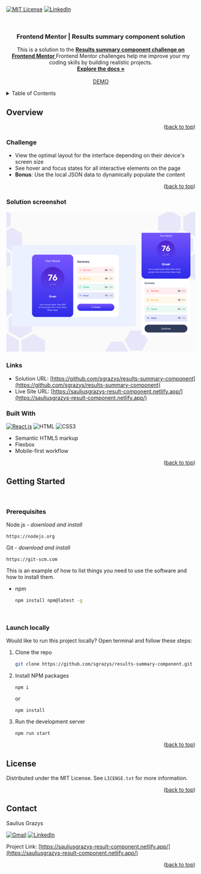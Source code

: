 <a name="readme-top"></a>

[![MIT License][license-shield]][license-url]
[![LinkedIn][linkedin-shield]][linkedin-url]

<!-- PROJECT LOGO -->
<br />
<!-- <div align="center">
  <a href="https://github.com/github_username/repo_name">
    <img src="images/logo.png" alt="Logo" width="80" height="80">
  </a> -->

<h3 align="center">Frontend Mentor | Results summary component solution
</h3>

  <p align="center">
    This is a solution to the <strong><a href='https://www.frontendmentor.io/challenges/results-summary-component-CE_K6s0maV'>Results summary component challenge on Frontend Mentor </a> </strong>Frontend Mentor challenges help me improve your my coding skills by building realistic projects.

<br />
<a href="https://github.com/sgrazys/results-summary-component"><strong>Explore the docs »</strong></a>
<br />
<br />
<a href="https://sauliusgrazys-result-component.netlify.app/">DEMO</a>
<!-- ·
<a href="https://github.com/github_username/repo_name/issues">Report Bug</a>
·
<a href="https://github.com/github_username/repo_name/issues">Request Feature</a> -->

  </p>
</div>

<!-- TABLE OF CONTENTS -->
<details>
  <summary>Table of Contents</summary>
  <ol>
    <li><a href="#overview">Overview</a>
      <ul><li><a href="#challenge">Challenge</a></li></ul>
      <ul><li><a href="#solution-screenshot">Solution screenshot</a></li></ul>
      <ul><li><a href="#links">Links</a></li></ul>
      <ul><li><a href="#built-with">Built With</a></li></ul>
    </li>
    <li>
      <a href="#getting-started">Getting Started</a>
      <ul>
        <li><a href="#prerequisites">Prerequisites</a></li>
        <li><a href="#launch-locally">Launch locally</a></li>
      </ul>
    </li>
    <li><a href="#license">License</a></li>
    <li><a href="#contact">Contact</a></li>
  </ol>
</details>

<!-- ABOUT THE PROJECT -->

## Overview

<p align="right">(<a href="#readme-top">back to top</a>)</p>

### Challenge

-   View the optimal layout for the interface depending on their device's screen size
-   See hover and focus states for all interactive elements on the page
-   **Bonus**: Use the local JSON data to dynamically populate the content

<p align="right">(<a href="#readme-top">back to top</a>)</p>

### Solution screenshot

![Result Component ][product-screenshot]

### Links

-   Solution URL: [https://github.com/sgrazys/results-summary-component](https://github.com/sgrazys/results-summary-component)
-   Live Site URL: [https://sauliusgrazys-result-component.netlify.app/](https://sauliusgrazys-result-component.netlify.app/)

### Built With

[![React.js][React.js]][React-url]
![HTML][HTML]
![CSS3][CSS3]

-   Semantic HTML5 markup
-   Flexbox
-   Mobile-first workflow

<p align="right">(<a href="#readme-top">back to top</a>)</p>

<!-- GETTING STARTED -->

## Getting Started

<br />

### Prerequisites

Node.js - _download and install_

```
https://nodejs.org
```

Git - _download and install_

```
https://git-scm.com
```

This is an example of how to list things you need to use the software and how to install them.

-   npm

    ```sh
    npm install npm@latest -g
    ```

<br />

### Launch locally

Would like to run this project locally? Open terminal and follow these steps:

1. Clone the repo
    ```sh
    git clone https://github.com/sgrazys/results-summary-component.git
    ```
2. Install NPM packages
    ```
    npm i
    ```
    or
    ```
    npm install
    ```
3. Run the development server
    ```
    npm run start
    ```

<p align="right">(<a href="#readme-top">back to top</a>)</p>

<!-- USAGE EXAMPLES -->

<!-- ## Usage

Use this space to show useful examples of how a project can be used. Additional screenshots, code examples and demos work well in this space. You may also link to more resources.

_For more examples, please refer to the [Documentation](https://example.com)_

<p align="right">(<a href="#readme-top">back to top</a>)</p> -->

<!-- LICENSE -->

## License

Distributed under the MIT License. See `LICENSE.txt` for more information.

<p align="right">(<a href="#readme-top">back to top</a>)</p>

<!-- CONTACT -->

## Contact

Saulius Grazys

[![Gmail][Gmail]][Gmail-url]
[![LinkedIn][linkedin-shield]][linkedin-url]

Project Link: [https://sauliusgrazys-result-component.netlify.app/](https://sauliusgrazys-result-component.netlify.app/)

<p align="right">(<a href="#readme-top">back to top</a>)</p>

<!-- MARKDOWN LINKS & IMAGES -->
<!-- https://www.markdownguide.org/basic-syntax/#reference-style-links -->

[contributors-shield]: https://img.shields.io/github/contributors/github_username/repo_name.svg?style=for-the-badge
[contributors-url]: https://github.com/github_username/repo_name/graphs/contributors
[forks-shield]: https://img.shields.io/github/forks/github_username/repo_name.svg?style=for-the-badge
[forks-url]: https://github.com/github_username/repo_name/network/members
[stars-shield]: https://img.shields.io/github/stars/github_username/repo_name.svg?style=for-the-badge
[stars-url]: https://github.com/github_username/repo_name/stargazers
[issues-shield]: https://img.shields.io/github/issues/github_username/repo_name.svg?style=for-the-badge
[issues-url]: https://github.com/github_username/repo_name/issues
[license-shield]: https://img.shields.io/github/license/sgrazys/to-do-list.svg?style=for-the-badge
[license-url]: https://github.com/sgrazys/to-do-list/blob/master/LICENSE
[linkedin-shield]: https://img.shields.io/badge/-LinkedIn-black.svg?style=for-the-badge&logo=linkedin&colorB=555
[linkedin-url]: https://www.linkedin.com/in/saulius-grazys/
[product-screenshot]: ./public/design/result-component.png

<!--  -->

[HTML]: https://img.shields.io/badge/HTML5-E34F26?style=for-the-badge&logo=html5&logoColor=white
[CSS3]: https://img.shields.io/badge/CSS3-1572B6?style=for-the-badge&logo=css3&logoColor=white
[Sass]: https://img.shields.io/badge/Sass-CC6699?style=for-the-badge&logo=sass&logoColor=white
[Sass-url]: https://sass-lang.com/
[Next.js]: https://img.shields.io/badge/next.js-000000?style=for-the-badge&logo=nextdotjs&logoColor=white
[Next-url]: https://nextjs.org/
[React.js]: https://img.shields.io/badge/React-20232A?style=for-the-badge&logo=react&logoColor=61DAFB
[React-url]: https://reactjs.org/
[Vue.js]: https://img.shields.io/badge/Vue.js-35495E?style=for-the-badge&logo=vuedotjs&logoColor=4FC08D
[Vue-url]: https://vuejs.org/
[Angular.io]: https://img.shields.io/badge/Angular-DD0031?style=for-the-badge&logo=angular&logoColor=white
[Angular-url]: https://angular.io/
[Svelte.dev]: https://img.shields.io/badge/Svelte-4A4A55?style=for-the-badge&logo=svelte&logoColor=FF3E00
[Svelte-url]: https://svelte.dev/
[Laravel.com]: https://img.shields.io/badge/Laravel-FF2D20?style=for-the-badge&logo=laravel&logoColor=white
[Laravel-url]: https://laravel.com
[Bootstrap.com]: https://img.shields.io/badge/Bootstrap-563D7C?style=for-the-badge&logo=bootstrap&logoColor=white
[Bootstrap-url]: https://getbootstrap.com
[JQuery.com]: https://img.shields.io/badge/jQuery-0769AD?style=for-the-badge&logo=jquery&logoColor=white
[JQuery-url]: https://jquery.com

<!--  -->

[Gmail]: https://img.shields.io/badge/Gmail-D14836?style=for-the-badge&logo=gmail&logoColor=white
[Gmail-url]: mailto:s.grazys@gmail.com
